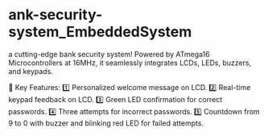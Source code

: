 # ank-security-system_EmbeddedSystem
a cutting-edge bank security system! Powered by ATmega16 Microcontrollers at 16MHz, it seamlessly integrates LCDs, LEDs, buzzers, and keypads.

🔐 Key Features:
1️⃣ Personalized welcome message on LCD.
2️⃣ Real-time keypad feedback on LCD.
3️⃣ Green LED confirmation for correct passwords.
4️⃣ Three attempts for incorrect passwords.
5️⃣ Countdown from 9 to 0 with buzzer and blinking red LED for failed attempts.
